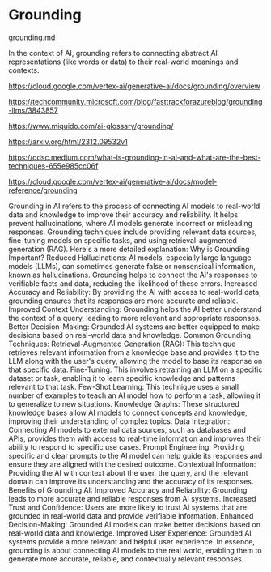 # Grounding

grounding.md

In the context of AI, grounding refers to connecting abstract AI representations (like words or data) to their real-world meanings and contexts.

https://cloud.google.com/vertex-ai/generative-ai/docs/grounding/overview

https://techcommunity.microsoft.com/blog/fasttrackforazureblog/grounding-llms/3843857

https://www.miquido.com/ai-glossary/grounding/

https://arxiv.org/html/2312.09532v1

https://odsc.medium.com/what-is-grounding-in-ai-and-what-are-the-best-techniques-655e985cc06f

https://cloud.google.com/vertex-ai/generative-ai/docs/model-reference/grounding

Grounding in AI refers to the process of connecting AI models to real-world data and knowledge to improve their accuracy and reliability. It helps prevent hallucinations, where AI models generate incorrect or misleading responses. Grounding techniques include providing relevant data sources, fine-tuning models on specific tasks, and using retrieval-augmented generation (RAG). 
Here's a more detailed explanation:
Why is Grounding Important?
Reduced Hallucinations:
AI models, especially large language models (LLMs), can sometimes generate false or nonsensical information, known as hallucinations. Grounding helps to connect the AI's responses to verifiable facts and data, reducing the likelihood of these errors. 
Increased Accuracy and Reliability:
By providing the AI with access to real-world data, grounding ensures that its responses are more accurate and reliable. 
Improved Context Understanding:
Grounding helps the AI better understand the context of a query, leading to more relevant and appropriate responses. 
Better Decision-Making:
Grounded AI systems are better equipped to make decisions based on real-world data and knowledge. 
Common Grounding Techniques:
Retrieval-Augmented Generation (RAG):
This technique retrieves relevant information from a knowledge base and provides it to the LLM along with the user's query, allowing the model to base its response on that specific data. 
Fine-Tuning:
This involves retraining an LLM on a specific dataset or task, enabling it to learn specific knowledge and patterns relevant to that task. 
Few-Shot Learning:
This technique uses a small number of examples to teach an AI model how to perform a task, allowing it to generalize to new situations. 
Knowledge Graphs:
These structured knowledge bases allow AI models to connect concepts and knowledge, improving their understanding of complex topics. 
Data Integration:
Connecting AI models to external data sources, such as databases and APIs, provides them with access to real-time information and improves their ability to respond to specific use cases. 
Prompt Engineering:
Providing specific and clear prompts to the AI model can help guide its responses and ensure they are aligned with the desired outcome. 
Contextual Information:
Providing the AI with context about the user, the query, and the relevant domain can improve its understanding and the accuracy of its responses. 
Benefits of Grounding AI:
Improved Accuracy and Reliability: Grounding leads to more accurate and reliable responses from AI systems. 
Increased Trust and Confidence: Users are more likely to trust AI systems that are grounded in real-world data and provide verifiable information. 
Enhanced Decision-Making: Grounded AI models can make better decisions based on real-world data and knowledge. 
Improved User Experience: Grounded AI systems provide a more relevant and helpful user experience. 
In essence, grounding is about connecting AI models to the real world, enabling them to generate more accurate, reliable, and contextually relevant responses. 

